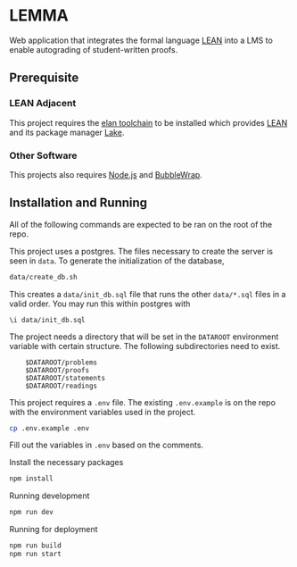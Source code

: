 # LEMMA

Web application that integrates the formal language [LEAN](https://lean-lang.org/) into a LMS to enable autograding of student-written proofs.

## Prerequisite

### LEAN Adjacent
This project requires the [elan toolchain](https://leanprover-community.github.io/get_started.html) to be installed which provides [LEAN](https://lean-lang.org/) and its package manager [Lake](https://github.com/leanprover/lean4/tree/master/src/lake).

### Other Software
This projects also requires [Node.js](https://nodejs.org/en/download) and [BubbleWrap](https://github.com/containers/bubblewrap).

## Installation and Running
All of the following commands are expected to be ran on the root of the repo.

This project uses a postgres. The files necessary to create the server is seen in `data`. To generate the initialization of the database, 
```bash
data/create_db.sh
```
This creates a `data/init_db.sql` file that runs the other `data/*.sql` files in a valid order. You may run this within postgres with
```psql
\i data/init_db.sql
```

The project needs a directory that will be set in the `DATAROOT` environment variable with certain structure. The following subdirectories need to exist.
```
    $DATAROOT/problems
    $DATAROOT/proofs
    $DATAROOT/statements
    $DATAROOT/readings
```

This project requires a `.env` file. The existing `.env.example` is on the repo with the environment variables used in the project.
```bash
cp .env.example .env
```
Fill out the variables in `.env` based on the comments.

Install the necessary packages
```bash
npm install
```

Running development
```bash
npm run dev
```

Running for deployment
```bash
npm run build
npm run start
```
